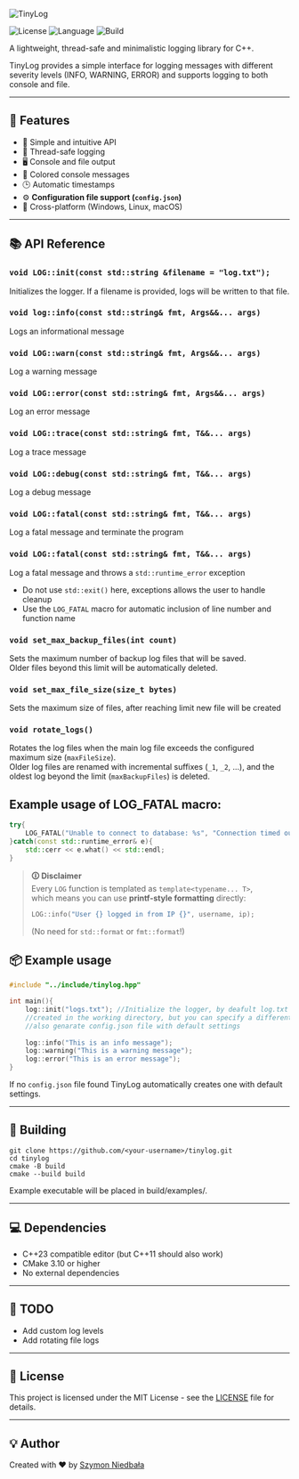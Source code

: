 
![TinyLog](https://socialify.git.ci/szymekx13/TinyLog/image?description=1&issues=1&language=1&name=1&theme=Dark)

![License](https://img.shields.io/badge/license-MIT-blue.svg)
![Language](https://img.shields.io/badge/language-C%2B%2B23-orange)
![Build](https://img.shields.io/badge/build-passing-success)

A lightweight, thread-safe and minimalistic logging library for C++.

TinyLog provides a simple interface for logging messages with different severity levels (INFO, WARNING, ERROR) and supports logging to both console and file.

---

## 🚀 Features

- 📜 Simple and intuitive API
- 🧵 Thread-safe logging
- 🖥️ Console and file output
- 🎨 Colored console messages
- 🕒 Automatic timestamps
- ⚙️ **Configuration file support (`config.json`)**
- 🧩 Cross-platform (Windows, Linux, macOS)

---
## 📚 API Reference
### `void LOG::init(const std::string &filename = "log.txt");`
Initializes the logger. If a filename is provided, logs will be written to that file.
### `void log::info(const std::string& fmt, Args&&... args)`
Logs an informational message

### `void LOG::warn(const std::string& fmt, Args&&... args)`
Log a warning message

### `void LOG::error(const std::string& fmt, Args&&... args)`
Log an error message

### `void LOG::trace(const std::string& fmt, T&&... args)`
Log a trace message

### `void LOG::debug(const std::string& fmt, T&&... args)`
Log a debug message

### `void LOG::fatal(const std::string& fmt, T&&... args)`
Log a fatal message and terminate the program

### `void LOG::fatal(const std::string& fmt, T&&... args)`
Log a fatal message and throws a `std::runtime_error` exception
- Do not use `std::exit()` here, exceptions allows the user to handle cleanup
- Use the `LOG_FATAL` macro for automatic inclusion of line number and function name

### `void set_max_backup_files(int count)`
Sets the maximum number of backup log files that will be saved.  
Older files beyond this limit will be automatically deleted.

### `void set_max_file_size(size_t bytes)`
Sets the maximum size of files, after reaching limit new file will be created

### `void rotate_logs()`
Rotates the log files when the main log file exceeds the configured maximum size (`maxFileSize`).  
Older log files are renamed with incremental suffixes (`_1`, `_2`, ...), and the oldest log beyond the limit (`maxBackupFiles`) is deleted.

## Example usage of LOG_FATAL macro:
```cpp
try{
    LOG_FATAL("Unable to connect to database: %s", "Connection timed out");
}catch(const std::runtime_error& e){
    std::cerr << e.what() << std::endl;
}
```
> **🛈 Disclaimer**  
> Every `LOG` function is templated as `template<typename... T>`,  
> which means you can use **printf-style formatting** directly:
> ```cpp
> LOG::info("User {} logged in from IP {}", username, ip);
> ```
> (No need for `std::format` or `fmt::format`!)

## 📦 Example usage

```cpp
#include "../include/tinylog.hpp"

int main(){
    log::init("logs.txt"); //Initialize the logger, by deafult log.txt will be
    //created in the working directory, but you can specify a different path and name
    //also genarate config.json file with default settings
    
    log::info("This is an info message");
    log::warning("This is a warning message");
    log::error("This is an error message");
}
```
If no `config.json` file found TinyLog automatically creates one with default settings.

---

## 🧰 Building
```bahs
git clone https://github.com/<your-username>/tinylog.git
cd tinylog
cmake -B build
cmake --build build
```
Example executable will be placed in build/examples/.

---
## 💻 Dependencies
- C++23 compatible editor (but C++11 should also work)
- CMake 3.10 or higher
- No external dependencies

---

## 🧠 TODO

- Add custom log levels
- Add rotating file logs
---

## 📄 License
This project is licensed under the MIT License - see the [LICENSE](LICENSE) file for details.

---
## 💡 Author
Created with ❤️ by [Szymon Niedbała](https://github.com/szymekx13)